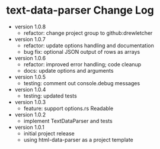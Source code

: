 # text-data-parser Change Log

- version 1.0.8
  - refactor: change project group to github:drewletcher
- version 1.0.7
  - refactor: update options handling and documentation
  - bug fix: optional JSON output of rows as arrays
- version 1.0.6
  - refactor: improved error handling; code cleanup
  - docs: update options and arguments
- version 1.0.5
  - testing: comment out console.debug messages
- version 1.0.4
  - testing: updated tests
- version 1.0.3
  - feature: support options.rs Readable
- version 1.0.2
  - implement TextDataParser and tests
- version 1.0.1
  - initial project release
  - using html-data-parser as a project template
